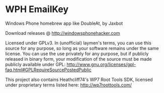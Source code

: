 WPH EmailKey
==========

Windows Phone homebrew app like DoubleAt, by Jaxbot

Download releases @ http://windowsphonehacker.com

Licensed under GPLv3. In (unofficial) laymen's terms, you can use this source for any purpose, so long as your software
remains under the same license. You can use the use privately for any purpose, but if publicly released in binary form,
your modification of the source must be made publicly available under GPL:
http://www.gnu.org/licenses/gpl-faq.html#GPLRequireSourcePostedPublic

This project also contains Heathcliff74's WP7 Root Tools SDK, licensed under proprietary terms listed here:
http://wp7roottools.com/